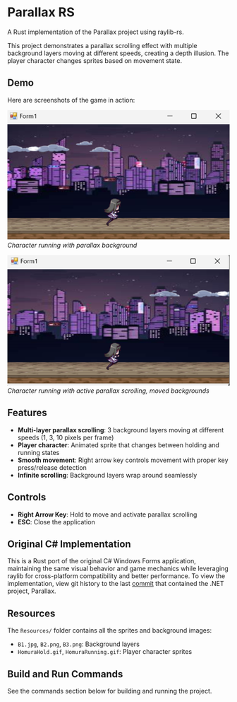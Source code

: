 # Parallax RS

A Rust implementation of the Parallax project using raylib-rs.

This project demonstrates a parallax scrolling effect with multiple background layers moving at different speeds, creating a depth illusion. The player character changes sprites based on movement state.

## Demo

Here are screenshots of the game in action:

![Parallax Demo 1](parallax-1.png)
_Character running with parallax background_

![Parallax Demo 2](parallax-2.png)
_Character running with active parallax scrolling, moved backgrounds_

## Features

- **Multi-layer parallax scrolling**: 3 background layers moving at different speeds (1, 3, 10 pixels per frame)
- **Player character**: Animated sprite that changes between holding and running states
- **Smooth movement**: Right arrow key controls movement with proper key press/release detection
- **Infinite scrolling**: Background layers wrap around seamlessly

## Controls

- **Right Arrow Key**: Hold to move and activate parallax scrolling
- **ESC**: Close the application

## Original C# Implementation

This is a Rust port of the original C# Windows Forms application, maintaining the same visual behavior and game mechanics while leveraging raylib for cross-platform compatibility and better performance. To view the implementation, view git history to the last [commit](https://github.com/dontloseyourheadsu/LaboratorioDeVideojuegos/commit/0adb795a2cd899edf0c38532ed1aebc5ea85fa8a) that contained the .NET project, Parallax.

## Resources

The `Resources/` folder contains all the sprites and background images:

- `B1.jpg`, `B2.png`, `B3.png`: Background layers
- `HomuraHold.gif`, `HomuraRunning.gif`: Player character sprites

## Build and Run Commands

See the commands section below for building and running the project.
